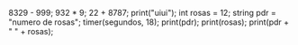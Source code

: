 8329 - 999;
932 * 9;
22 + 8787;
print("uiui");
int rosas = 12;
string pdr = "numero de rosas";
timer(segundos, 18);
print(pdr);
print(rosas);
print(pdr + " " + rosas);
